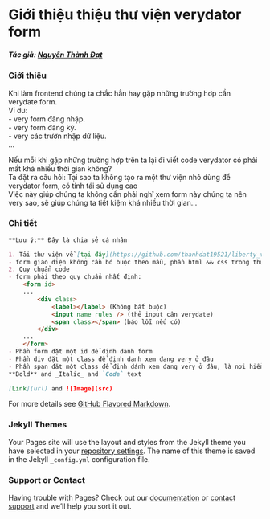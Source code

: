 # Giới thiệu thiệu thư viện verydator form

##### Tác giả: [Nguyễn Thành Đạt](https://github.com/thanhdat19521)
### Giới thiệu
<!-- You can use the [editor on GitHub](https://github.com/thanhdat19521/thanhdat19521.github.io/edit/main/index.md) to maintain and preview the content for your website in Markdown files.\ -->
Khi làm frontend chúng ta chắc hẳn hay gặp những trường hơp cần verydate form.\
Ví du: \
    - very form đăng nhập.\
    - very form đăng ký.\
    - very các trườn nhập dữ liệu.\
    ...

Nếu mỗi khi gặp những trường hợp trên ta lại đi viết code verydator có phải mất khá nhiều thời gian không?\
Ta đặt ra câu hỏi: Tại sao ta không tạo ra một thư viện nhỏ dùng để verydator form, có tính tái sử dụng cao\
Việc này giúp chúng ta không cần phải nghĩ xem form này chúng ta nên very sao, sẽ giúp chúng ta tiết kiệm khá nhiều thời gian...

### Chi tiết

```markdown
**Lưu ý:** Đây là chia sẻ cá nhân

1. Tải thư viện về [tại đây](https://github.com/thanhdat19521/liberty_velidator)
- form giao diện không cần bó buộc theo mẫu, phần html && css trong thư viện chỉ để demo
2. Quy chuẩn code
- form phải theo quy chuẩn nhất định: 
    <form id>
    ...
        <div class>
            <label></label> (Không bắt buộc)
            <input name rules /> (thẻ input cân verydate)
            <span class></span> (báo lỗi nếu có)
        </div>
    ...
    </form>
- Phần form đặt một id để định danh form
- Phần div đặt một class để định danh xem đang very ở đâu
- Phần span đăt một class để định dánh xem đang very ở đâu, là nơi hiển thị lỗi nếu có
**Bold** and _Italic_ and `Code` text

[Link](url) and ![Image](src)
```

For more details see [GitHub Flavored Markdown](https://guides.github.com/features/mastering-markdown/).

### Jekyll Themes

Your Pages site will use the layout and styles from the Jekyll theme you have selected in your [repository settings](https://github.com/thanhdat19521/thanhdat19521.github.io/settings). The name of this theme is saved in the Jekyll `_config.yml` configuration file.

### Support or Contact

Having trouble with Pages? Check out our [documentation](https://docs.github.com/categories/github-pages-basics/) or [contact support](https://support.github.com/contact) and we’ll help you sort it out.
